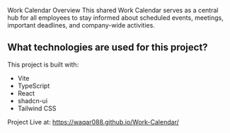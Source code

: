 Work Calendar Overview
This shared Work Calendar serves as a central hub for all employees to stay informed about scheduled events, meetings, 
important deadlines, and company-wide activities.

## What technologies are used for this project?

This project is built with:

- Vite
- TypeScript
- React
- shadcn-ui
- Tailwind CSS

Project Live at:
https://waqar088.github.io/Work-Calendar/
